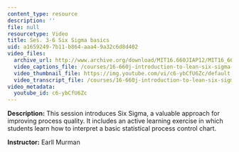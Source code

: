 ```yaml
---
content_type: resource
description: ''
file: null
resourcetype: Video
title: Ses. 3-6 Six Sigma basics
uid: a1659249-7b11-b864-aaa4-9a32c6d8d402
video_files:
  archive_url: http://www.archive.org/download/MIT16.660JIAP12/MIT16_660JIAP12_ses3-6_300k.mp4
  video_captions_file: /courses/16-660j-introduction-to-lean-six-sigma-methods-january-iap-2012/4170e7748cb8520f9d12a9e92637cdd5_c6-ybCfU6Zc.vtt
  video_thumbnail_file: https://img.youtube.com/vi/c6-ybCfU6Zc/default.jpg
  video_transcript_file: /courses/16-660j-introduction-to-lean-six-sigma-methods-january-iap-2012/fffc4793c86e6503bece95a551560511_c6-ybCfU6Zc.pdf
video_metadata:
  youtube_id: c6-ybCfU6Zc
---
```


**Description:** This session introduces Six Sigma, a valuable approach for improving process quality. It includes an active learning exercise in which students learn how to interpret a basic statistical process control chart.

**Instructor:** Earll Murman